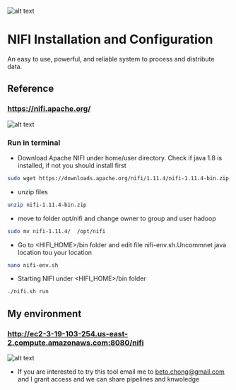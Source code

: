 
![alt text](https://achong.blob.core.windows.net/gitimages/nifi.PNG)

# NIFI Installation and Configuration
An easy to use, powerful, and reliable system to process and distribute data.

## Reference 
###  https://nifi.apache.org/


![alt text](https://achong.blob.core.windows.net/gitimages/nifi_whatis.PNG)


### Run in terminal

* Download Apache NIFI under home/user directory. Check if java 1.8 is installed, if not you should install first
```bash
sudo wget https://downloads.apache.org/nifi/1.11.4/nifi-1.11.4-bin.zip
```

* unzip files
```bash
unzip nifi-1.11.4-bin.zip
```

* move to folder opt/nifi and change owner to group and user hadoop
```bash
sudo mv nifi-1.11.4/  /opt/nifi
```

* Go to <HIFI_HOME>/bin folder and edit file nifi-env.sh.Uncommnet java location tou your location
```bash
nano nifi-env.sh
```

* Starting NIFI under <HIFI_HOME>/bin folder
```bash
./nifi.sh run
```

## My environment 
###  http://ec2-3-19-103-254.us-east-2.compute.amazonaws.com:8080/nifi

![alt text](https://achong.blob.core.windows.net/gitimages/nifi_presentation.PNG)

* If you are interested to try this tool email me to beto.chong@gmail.com and I grant access and we can share pipelines and knwoledge
